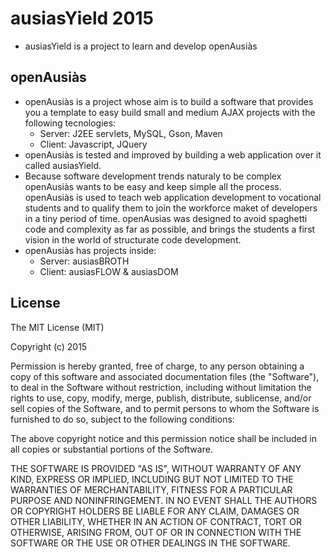 # ausiasYield 2015
  * ausiasYield is a project to learn and develop openAusiàs

## openAusiàs

  * openAusiàs is a project whose aim is to build a software that provides you a template to easy build small and medium AJAX projects with the following tecnologies:
    * Server: J2EE servlets, MySQL, Gson, Maven
    * Client: Javascript, JQuery
  * openAusiàs is tested and improved by building a web application over it called ausiasYield.
  * Because software development trends naturaly to be complex openAusiàs wants to be easy and keep simple all the process. openAusiàs is used to teach web application development to vocational students and to qualify them to join the workforce maket of developers in a tiny period of time. openAusias was designed to avoid spaghetti code and complexity as far as possible, and brings the students a first vision in the world of structurate code development.
  * openAusiàs has projects inside:
    * Server: ausiasBROTH
    * Client: ausiasFLOW & ausiasDOM

## License

The MIT License (MIT)

Copyright (c) 2015

Permission is hereby granted, free of charge, to any person obtaining a copy
of this software and associated documentation files (the "Software"), to deal
in the Software without restriction, including without limitation the rights
to use, copy, modify, merge, publish, distribute, sublicense, and/or sell
copies of the Software, and to permit persons to whom the Software is
furnished to do so, subject to the following conditions:

The above copyright notice and this permission notice shall be included in
all copies or substantial portions of the Software.

THE SOFTWARE IS PROVIDED "AS IS", WITHOUT WARRANTY OF ANY KIND, EXPRESS OR
IMPLIED, INCLUDING BUT NOT LIMITED TO THE WARRANTIES OF MERCHANTABILITY,
FITNESS FOR A PARTICULAR PURPOSE AND NONINFRINGEMENT. IN NO EVENT SHALL THE
AUTHORS OR COPYRIGHT HOLDERS BE LIABLE FOR ANY CLAIM, DAMAGES OR OTHER
LIABILITY, WHETHER IN AN ACTION OF CONTRACT, TORT OR OTHERWISE, ARISING FROM,
OUT OF OR IN CONNECTION WITH THE SOFTWARE OR THE USE OR OTHER DEALINGS IN
THE SOFTWARE.

